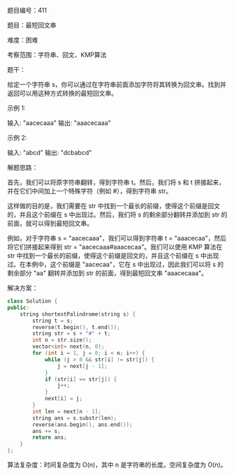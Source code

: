 题目编号：411

题目：最短回文串

难度：困难

考察范围：字符串、回文、KMP算法

题干：

给定一个字符串 s，你可以通过在字符串前面添加字符将其转换为回文串。找到并返回可以用这种方式转换的最短回文串。

示例 1:

输入: "aacecaaa"
输出: "aaacecaaa"

示例 2:

输入: "abcd"
输出: "dcbabcd"

解题思路：

首先，我们可以将原字符串翻转，得到字符串 t。然后，我们将 s 和 t 拼接起来，并在它们中间加上一个特殊字符（例如 #），得到字符串 str。

这样做的目的是，我们需要在 str 中找到一个最长的前缀，使得这个前缀是回文的，并且这个前缀在 s 中出现过。然后，我们将 s 的剩余部分翻转并添加到 str 的前面，就可以得到最短回文串。

例如，对于字符串 s = "aacecaaa"，我们可以得到字符串 t = "aaacecaa"，然后将它们拼接起来得到 str = "aacecaaa#aaacecaa"。我们可以使用 KMP 算法在 str 中找到一个最长的前缀，使得这个前缀是回文的，并且这个前缀在 s 中出现过。在本例中，这个前缀是 "aacecaa"，它在 s 中出现过，因此我们可以将 s 的剩余部分 "aa" 翻转并添加到 str 的前面，得到最短回文串 "aaacecaaa"。

解决方案：

```cpp
class Solution {
public:
    string shortestPalindrome(string s) {
        string t = s;
        reverse(t.begin(), t.end());
        string str = s + "#" + t;
        int n = str.size();
        vector<int> next(n, 0);
        for (int i = 1, j = 0; i < n; i++) {
            while (j > 0 && str[i] != str[j]) {
                j = next[j - 1];
            }
            if (str[i] == str[j]) {
                j++;
            }
            next[i] = j;
        }
        int len = next[n - 1];
        string ans = s.substr(len);
        reverse(ans.begin(), ans.end());
        ans += s;
        return ans;
    }
};
```

算法复杂度：时间复杂度为 O(n)，其中 n 是字符串的长度。空间复杂度为 O(n)。